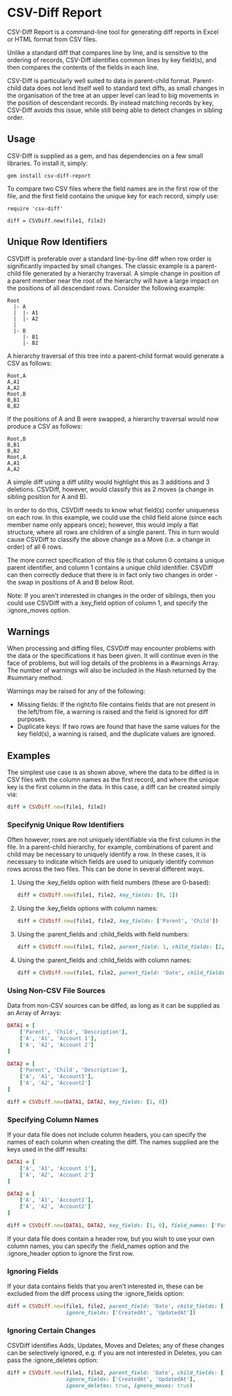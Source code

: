 # CSV-Diff Report

CSV-Diff Report is a command-line tool for generating diff reports in Excel or
HTML format from CSV files.

Unlike a standard diff that compares line by line, and is sensitive to the
ordering of records, CSV-Diff identifies common lines by key field(s), and
then compares the contents of the fields in each line.

CSV-Diff is particularly well suited to data in parent-child format. Parent-
child data does not lend itself well to standard text diffs, as small changes
in the organisation of the tree at an upper level can lead to big movements
in the position of descendant records. By instead matching records by key,
CSV-Diff avoids this issue, while still being able to detect changes in
sibling order.


## Usage

CSV-Diff is supplied as a gem, and has dependencies on a few small libraries.
To install it, simply:
```
gem install csv-diff-report
```

To compare two CSV files where the field names are in the first row of the file,
and the first field contains the unique key for each record, simply use:
```
require 'csv-diff'

diff = CSVDiff.new(file1, file2)
```

## Unique Row Identifiers

CSVDiff is preferable over a standard line-by-line diff when row order is
significantly impacted by small changes. The classic example is a parent-child
file generated by a hierarchy traversal. A simple change in position of a parent
member near the root of the hierarchy will have a large impact on the positions
of all descendant rows. Consider the following example:
```
Root
  |- A
  |  |- A1
  |  |- A2
  |
  |- B
     |- B1
     |- B2
```

A hierarchy traversal of this tree into a parent-child format would generate a CSV
as follows:
```
Root,A
A,A1
A,A2
Root,B
B,B1
B,B2
```

If the positions of A and B were swapped, a hierarchy traversal would now produce a CSV
as follows:
```
Root,B
B,B1
B,B2
Root,A
A,A1
A,A2
```

A simple diff using a diff utility would highlight this as 3 additions and 3 deletions.
CSVDiff, however, would classify this as 2 moves (a change in sibling position for A and B).

In order to do this, CSVDiff needs to know what field(s) confer uniqueness on each row.
In this example, we could use the child field alone (since each member name only appears
once); however, this would imply a flat structure, where all rows are children of a single
parent. This in turn would cause CSVDiff to classify the above change as a Move (i.e. a
change in order) of all 6 rows.

The more correct specification of this file is that column 0 contains a unique parent
identifier, and column 1 contains a unique child identifier. CSVDiff can then correctly
deduce that there is in fact only two changes in order - the swap in positions of A and
B below Root.

Note: If you aren't interested in changes in the order of siblings, then you could use
CSVDiff with a :key_field option of column 1, and specify the :ignore_moves option.

## Warnings

When processing and diffing files, CSVDiff may encounter problems with the data or
the specifications it has been given. It will continue even in the face of problems,
but will log details of the problems in a #warnings Array. The number of warnings
will also be included in the Hash returned by the #summary method.

Warnings may be raised for any of the following:
* Missing fields: If the right/to file contains fields that are not present in the
  left/from file, a warning is raised and the field is ignored for diff purposes.
* Duplicate keys: If two rows are found that have the same values for the key field(s),
  a warning is raised, and the duplicate values are ignored.


## Examples

The simplest use case is as shown above, where the data to be diffed is in CSV files
with the column names as the first record, and where the unique key is the first
column in the data. In this case, a diff can be created simply via:
```ruby
diff = CSVDiff.new(file1, file2)
```

### Specifynig Unique Row Identifiers

Often however, rows are not uniquely identifiable via the first column in the file.
In a parent-child hierarchy, for example, combinations of parent and child may be
necessary to uniquely identify a row. In these cases, it is necessary to indicate
which fields are used to uniquely identify common rows across the two files. This
can be done in several different ways.

1. Using the :key_fields option with field numbers (these are 0-based):

    ```ruby
    diff = CSVDiff.new(file1, file2, key_fields: [0, 1])
    ```

2. Using the :key_fields options with column names:

    ```ruby
    diff = CSVDiff.new(file1, file2, key_fields: ['Parent', 'Child'])
    ```

3. Using the :parent_fields and :child_fields with field numbers:

    ```ruby
    diff = CSVDiff.new(file1, file2, parent_field: 1, child_fields: [2, 3])
    ```

4. Using the :parent_fields and :child_fields with column names:

    ```ruby
    diff = CSVDiff.new(file1, file2, parent_field: 'Date', child_fields: ['HomeTeam', 'AwayTeam'])
    ```

### Using Non-CSV File Sources

Data from non-CSV sources can be diffed, as long as it can be supplied as an Array
of Arrays:
```ruby
DATA1 = [
    ['Parent', 'Child', 'Description'],
    ['A', 'A1', 'Account 1'],
    ['A', 'A2', 'Account 2']
]

DATA2 = [
    ['Parent', 'Child', 'Description'],
    ['A', 'A1', 'Account1'],
    ['A', 'A2', 'Account2']
]

diff = CSVDiff.new(DATA1, DATA2, key_fields: [1, 0])
```

### Specifying Column Names

If your data file does not include column headers, you can specify the names of
each column when creating the diff. The names supplied are the keys used in the
diff results:

```ruby
DATA1 = [
    ['A', 'A1', 'Account 1'],
    ['A', 'A2', 'Account 2']
]

DATA2 = [
    ['A', 'A1', 'Account1'],
    ['A', 'A2', 'Account2']
]

diff = CSVDiff.new(DATA1, DATA2, key_fields: [1, 0], field_names: ['Parent', 'Child', 'Description'])
```

If your data file does contain a header row, but you wish to use your own column
names, you can specify the :field_names option and the :ignore_header option to
ignore the first row.


### Ignoring Fields

If your data contains fields that you aren't interested in, these can be excluded
from the diff process using the :ignore_fields option:
```ruby
diff = CSVDiff.new(file1, file2, parent_field: 'Date', child_fields: ['HomeTeam', 'AwayTeam'],
                   ignore_fields: ['CreatedAt', 'UpdatedAt'])
```

### Ignoring Certain Changes

CSVDiff identifies Adds, Updates, Moves and Deletes; any of these changes can be selectively
ignored, e.g. if you are not interested in Deletes, you can pass the :ignore_deletes option:
```ruby
diff = CSVDiff.new(file1, file2, parent_field: 'Date', child_fields: ['HomeTeam', 'AwayTeam'],
                   ignore_fields: ['CreatedAt', 'UpdatedAt'],
                   ignore_deletes: true, ignore_moves: true)
```
